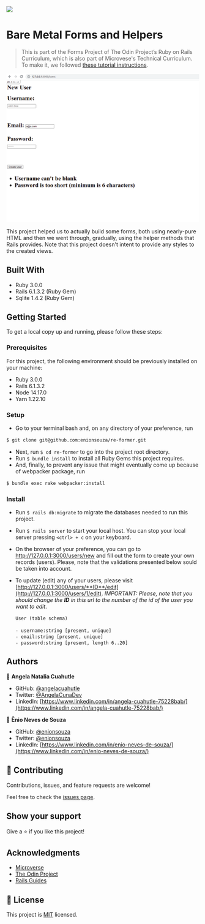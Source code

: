 ![](https://img.shields.io/badge/Microverse-blueviolet)

# Bare Metal Forms and Helpers

> This is part of the Forms Project of The Odin Project’s Ruby on Rails Curriculum, which is also part of Microvese's Technical Curriculum. To make it, we followed [these tutorial instructions](https://www.theodinproject.com/paths/full-stack-ruby-on-rails/courses/ruby-on-rails/lessons/forms).

![screenshot](./img/screenshot.png)

This project helped us to actually build some forms, both using nearly-pure HTML and then we went through, gradually, using the helper methods that Rails provides. Note that this project doesn't intent to provide any styles to the created views.

## Built With

- Ruby 3.0.0
- Rails 6.1.3.2 (Ruby Gem)
- Sqlite 1.4.2 (Ruby Gem)

## Getting Started

To get a local copy up and running, please follow these steps:

### Prerequisites

For this project, the following environment should be previously installed on your machine:

- Ruby 3.0.0
- Rails 6.1.3.2
- Node 14.17.0
- Yarn 1.22.10

### Setup

- Go to your terminal bash and, on any directory of your preference, run

```sh
$ git clone git@github.com:enionsouza/re-former.git
```

- Next, run `$ cd re-former` to go into the project root directory.
- Run `$ bundle install` to install all Ruby Gems this project requires.
- And, finally, to prevent any issue that might eventually come up because of webpacker package, run

```sh
$ bundle exec rake webpacker:install
```

### Install

- Run `$ rails db:migrate` to migrate the databases needed to run this project.
- Run `$ rails server` to start your local host. You can stop your local server pressing `<ctrl> + c` on your keyboard.
- On the browser of your preference, you can go to http://127.0.0.1:3000/users/new and fill out the form to create your own records (users). Please, note that the validations presented below sould be taken into account.
- To update (edit) any of your users, please visit [http://127.0.0.1:3000/users/**ID**/edit](http://127.0.0.1:3000/users/1/edit). _IMPORTANT: Please, note that you should change the **ID** in this url to the number of the id of the user you want to edit_.

      User (table schema)

      - username:string [present, unique]
      - email:string [present, unique]
      - password:string [present, length 6..20]

## Authors

👤 **Angela Natalia Cuahutle**

- GitHub: [@angelacuahutle](https://github.com/angelacuahutle/)
- Twitter: [@AngelaCunaDev](https://twitter.com/AngelaCunaDev)
- LinkedIn: [https://www.linkedin.com/in/angela-cuahutle-75228bab/](https://www.linkedin.com/in/angela-cuahutle-75228bab/)

👤 **Ênio Neves de Souza**

- GitHub: [@enionsouza](https://github.com/enionsouza)
- Twitter: [@enionsouza](https://twitter.com/enionsouza)
- LinkedIn: [https://www.linkedin.com/in/enio-neves-de-souza/](https://www.linkedin.com/in/enio-neves-de-souza/)

## 🤝 Contributing

Contributions, issues, and feature requests are welcome!

Feel free to check the [issues page](https://github.com/angelacuahutle/micro-reddit/issues).

## Show your support

Give a ⭐️ if you like this project!

## Acknowledgments

- [Microverse](https://www.microverse.org/)
- [The Odin Project](https://www.theodinproject.com/)
- [Rails Guides](https://guides.rubyonrails.org/index.html)

## 📝 License

This project is [MIT](./LICENSE) licensed.
